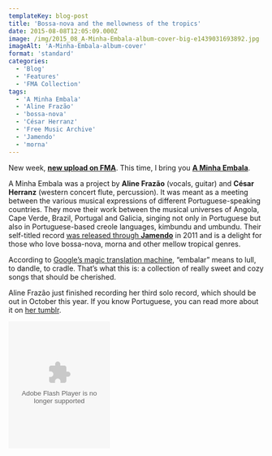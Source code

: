 ```yaml
---
templateKey: blog-post
title: 'Bossa-nova and the mellowness of the tropics'
date: 2015-08-08T12:05:09.000Z
image: /img/2015_08_A-Minha-Embala-album-cover-big-e1439031693892.jpg
imageAlt: 'A-Minha-Embala-album-cover'
format: 'standard'
categories:
  - 'Blog'
  - 'Features'
  - 'FMA Collection'
tags:
  - 'A Minha Embala'
  - 'Aline Frazão'
  - 'bossa-nova'
  - 'César Herranz'
  - 'Free Music Archive'
  - 'Jamendo'
  - 'morna'
---
```


New week, **[new upload on FMA](http://freemusicarchive.org/curator/programamarcabranca/)**. This time, I bring you **[A Minha Embala](http://freemusicarchive.org/music/A_Minha_Embala_Aline_Frazo_e_Csar_Herranz/none_given_1575)**.

A Minha Embala was a project by **Aline Frazão** (vocals, guitar) and **César Herranz** (western concert flute, percussion). It was meant as a meeting between the various musical expressions of different Portuguese-speaking countries. They move their work between the musical universes of Angola, Cape Verde, Brazil, Portugal and Galicia, singing not only in Portuguese but also in Portuguese-based creole languages, kimbundu and umbundu. Their self-titled record [was released through **Jamendo**](https://www.jamendo.com/en/list/a93012/a-minha-embala) in 2011 and is a delight for those who love bossa-nova, morna and other mellow tropical genres.

According to [Google’s magic translation machine](https://translate.google.com/#pt/en/embalar), “embalar” means to lull, to dandle, to cradle. That’s what this is: a collection of really sweet and cozy songs that should be cherished.

Aline Frazão just finished recording her third solo record, which should be out in October this year. If you know Portuguese, you can read more about it on [her tumblr](http://cadernodejura.tumblr.com/).

<object width="200" height="250"><param name="movie" value="http://freemusicarchive.org/swf/playlistplayer.swf"><param name="flashvars" value="playlist=http://freemusicarchive.org/services/playlists/embed/album/18675.xml"><param name="allowscriptaccess" value="sameDomain"><embed type="application/x-shockwave-flash" src="http://freemusicarchive.org/swf/playlistplayer.swf" width="200" height="250" flashvars="playlist=http://freemusicarchive.org/services/playlists/embed/album/18675.xml" allowscriptaccess="sameDomain"></object>
